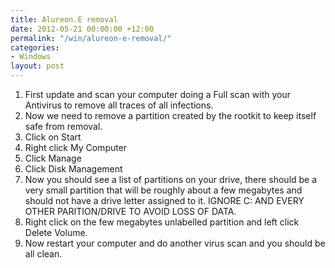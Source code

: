 ```yaml
---
title: Alureon.E removal
date: 2012-05-21 00:00:00 +12:00
permalink: "/win/alureon-e-removal/"
categories:
- Windows
layout: post
---
```


  1. First update and scan your computer doing a Full scan with your Antivirus to remove all traces of all infections.
  2. Now we need to remove a partition created by the rootkit to keep itself safe from removal.
  3. Click on Start
  4. Right click My Computer
  5. Click Manage
  6. Click Disk Management
  7. Now you should see a list of partitions on your drive, there should be a very small partition that will be roughly about a few megabytes and should not have a drive letter assigned to it. IGNORE C: AND EVERY OTHER PARITION/DRIVE TO AVOID LOSS OF DATA.
  8. Right click on the few megabytes unlabelled partition and left click Delete Volume.
  9. Now restart your computer and do another virus scan and you should be all clean.
